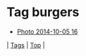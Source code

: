 <!--
title: Tag burgers
date: 2020-06-28T15:26:59.862Z
tags:
-->
# Tag burgers

 * [Photo 2014-10-05 16](99234602337.md)

| [Tags](tags.md) | [Top](index.md) |
